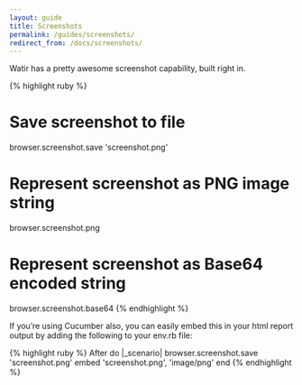 ```yaml
---
layout: guide
title: Screenshots
permalink: /guides/screenshots/
redirect_from: /docs/screenshots/
---
```


<!--- TODO: Add info about Screenshot-stitch --->

Watir has a pretty awesome screenshot capability, built right in.

{% highlight ruby %}
# Save screenshot to file
browser.screenshot.save 'screenshot.png'

# Represent screenshot as PNG image string
browser.screenshot.png

# Represent screenshot as Base64 encoded string
browser.screenshot.base64
{% endhighlight %}

If you’re using Cucumber also, you can easily embed this in your html report output by adding the following to your env.rb file:

{% highlight ruby %}
After do |_scenario|
  browser.screenshot.save 'screenshot.png'
  embed 'screenshot.png', 'image/png'
end
{% endhighlight %}
